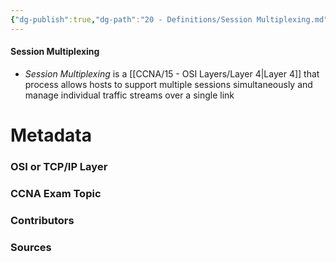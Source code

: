```yaml
---
{"dg-publish":true,"dg-path":"20 - Definitions/Session Multiplexing.md","permalink":"/20-definitions/session-multiplexing/","tags":["defs_ccna"]}
---
```


#### Session Multiplexing
- *Session Multiplexing* is a [[CCNA/15 - OSI Layers/Layer 4\|Layer 4]] that process allows hosts to support multiple sessions simultaneously and manage individual traffic streams over a single link

# Metadata
### OSI or TCP/IP Layer

### CCNA Exam Topic

### Contributors

### Sources
